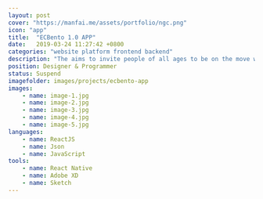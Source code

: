 ```yaml
---
layout: post
cover: "https://manfai.me/assets/portfolio/ngc.png"
icon: "app"
title:  "ECBento 1.0 APP"
date:   2019-03-24 11:27:42 +0800
categories: "website platform frontend backend"
description: "The aims to invite people of all ages to be on the move whenever and wherever they like."
position: Designer & Programmer
status: Suspend
imagefolder: images/projects/ecbento-app
images:
    - name: image-1.jpg
    - name: image-2.jpg
    - name: image-3.jpg
    - name: image-4.jpg
    - name: image-5.jpg
languages: 
    - name: ReactJS
    - name: Json
    - name: JavaScript
tools: 
    - name: React Native
    - name: Adobe XD
    - name: Sketch
---
```

